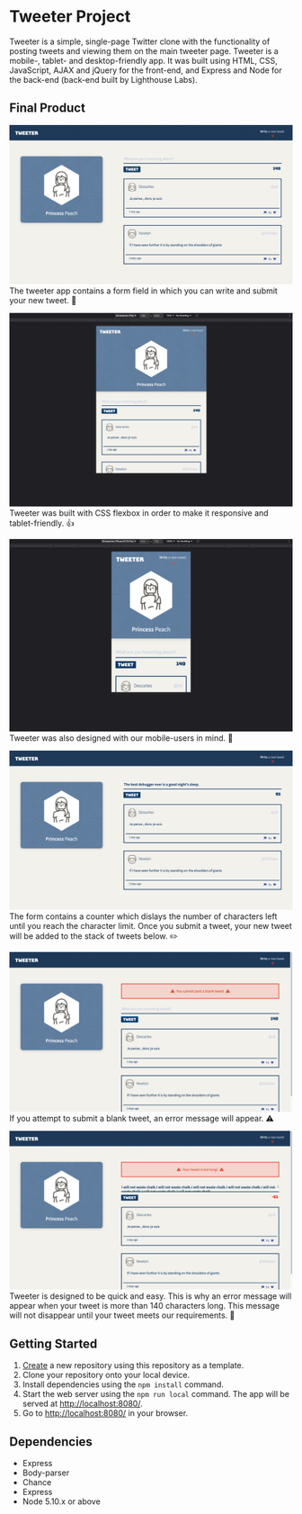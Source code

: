 # Tweeter Project

Tweeter is a simple, single-page Twitter clone with the functionality of posting tweets and viewing them on the main tweeter page. Tweeter is a mobile-, tablet- and desktop-friendly app.
It was built using HTML, CSS, JavaScript, AJAX and jQuery for the front-end, and Express and Node for the back-end (back-end built by Lighthouse Labs).

## Final Product

!["screenshot of main page"](./docs/mainpage.jpeg)
The tweeter app contains a form field in which you can write and submit your new tweet. 🐥

!["screenshot of tablet version"](./docs/tabletversion.jpeg)
Tweeter was built with CSS flexbox in order to make it responsive and tablet-friendly. 👍

!["screenshot of mobile version"](./docs/mobileversion.jpeg)
Tweeter was also designed with our mobile-users in mind. 📱

!["screenshot of form demo"](./docs/formdemo.jpeg)
The form contains a counter which dislays the number of characters left until you reach the character limit. Once you submit a tweet, your new tweet will be added to the stack of tweets below. ✏️

!["screenshot of blank form error"](./docs/blankformerror.jpeg)
If you attempt to submit a blank tweet, an error message will appear. ⚠️

!["screenshot of long tweet error"](./docs/longtweeterror.jpeg)
Tweeter is designed to be quick and easy. This is why an error message will appear when your tweet is more than 140 characters long. This message will not disappear until your tweet meets our requirements. 🚫

## Getting Started

1. [Create](https://docs.github.com/en/repositories/creating-and-managing-repositories/creating-a-repository-from-a-template) a new repository using this repository as a template.
2. Clone your repository onto your local device.
3. Install dependencies using the `npm install` command.
4. Start the web server using the `npm run local` command. The app will be served at <http://localhost:8080/>.
5. Go to <http://localhost:8080/> in your browser.

## Dependencies

- Express
- Body-parser
- Chance
- Express
- Node 5.10.x or above
